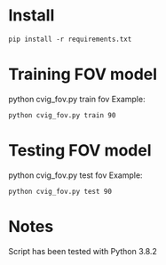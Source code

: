 
# Install 
```
pip install -r requirements.txt
```

# Training FOV model 
python cvig_fov.py train fov
Example: 
```
python cvig_fov.py train 90
```

# Testing FOV model 
python cvig_fov.py test fov
Example: 
```
python cvig_fov.py test 90
```

# Notes
Script has been tested with Python 3.8.2
